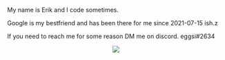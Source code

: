 My name is Erik and I code sometimes.

Google is my bestfriend and has been there for me since 2021-07-15 ish.z

If you need to reach me for some reason DM me on discord. 
eggsi#2634


<p align="center">
  <img src="https://profile-counter.glitch.me/{ErikoStrand}/count.svg">
</p>


<!---
ErikoStrand/ErikoStrand is a ✨ special ✨ repository because its `README.md` (this file) appears on your GitHub profile.
You can click the Preview link to take a look at your changes.
--->
